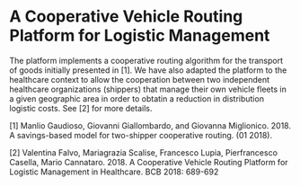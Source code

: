 # A Cooperative Vehicle Routing Platform for Logistic Management

The platform implements a cooperative routing algorithm for the transport of goods initially presented in [1].
We have also adapted the platform to the healthcare context to allow the cooperation between two independent healthcare organizations (shippers) that manage their own vehicle fleets in a given geographic area in order to obtatin a reduction in distribution logistic costs.
See [2] for more details.

[1] Manlio Gaudioso, Giovanni Giallombardo, and Giovanna Miglionico. 2018. A savings-based model for two-shipper cooperative routing. (01 2018).

[2] Valentina Falvo, Mariagrazia Scalise, Francesco Lupia, Pierfrancesco Casella, Mario Cannataro. 2018. A Cooperative Vehicle Routing Platform for Logistic Management in Healthcare. BCB 2018: 689-692





